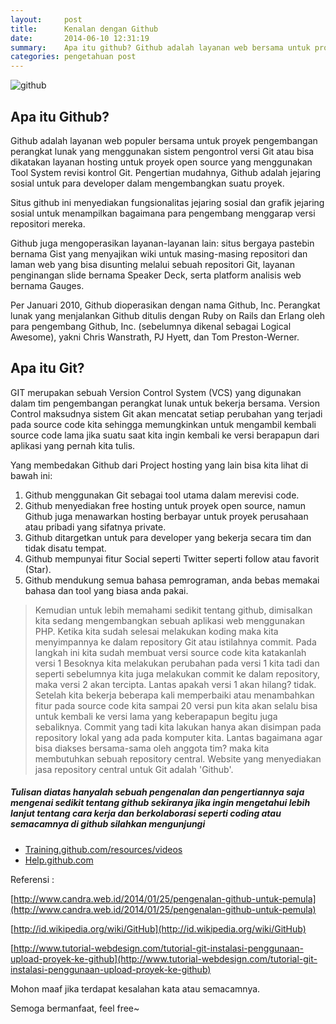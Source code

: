 ```yaml
---
layout:     post
title:      Kenalan dengan Github
date:       2014-06-10 12:31:19
summary:    Apa itu github? Github adalah layanan web bersama untuk proyek pengembangan perangkat lunak yang menggunakan sistem pengontrol versi Git atau bisa dikatakan layanan hosting untuk proyek open source yang menggunakan Tool  System revisi kontrol Git.
categories: pengetahuan post
---
```


![github](https://octodex.github.com/images/octobiwan.jpg)

## Apa itu Github?

<span class="blue">Github</span> adalah layanan web populer bersama untuk proyek pengembangan perangkat lunak yang menggunakan sistem pengontrol versi Git atau bisa dikatakan layanan hosting untuk proyek open source yang menggunakan Tool System revisi kontrol Git. Pengertian mudahnya, <span class="bg-mid-gray white">Github adalah jejaring sosial untuk para developer dalam mengembangkan suatu proyek.</span>

Situs github ini menyediakan fungsionalitas jejaring sosial dan grafik jejaring sosial untuk menampilkan bagaimana para pengembang menggarap versi repositori mereka.

Github juga mengoperasikan layanan-layanan lain: situs bergaya pastebin bernama Gist yang menyajikan wiki untuk masing-masing repositori dan laman web yang bisa disunting melalui sebuah repositori Git, layanan penginangan slide bernama Speaker Deck, serta platform analisis web bernama Gauges.

Per Januari 2010, Github dioperasikan dengan nama Github, Inc. 
Perangkat lunak yang menjalankan Github ditulis dengan Ruby on Rails dan Erlang oleh para pengembang Github, Inc. (sebelumnya dikenal sebagai Logical Awesome), yakni <span class="bg-orange white">Chris Wanstrath, PJ Hyett, dan Tom Preston-Werner.</span>

## Apa itu Git?

<span class="blue">GIT</span> merupakan sebuah Version Control System (VCS) yang digunakan dalam tim pengembangan perangkat lunak untuk bekerja bersama. Version Control maksudnya sistem Git akan mencatat setiap perubahan yang terjadi pada source code kita sehingga memungkinkan untuk mengambil kembali source code lama jika suatu saat kita ingin kembali ke versi berapapun dari aplikasi yang pernah kita tulis.

Yang membedakan Github dari Project hosting yang lain bisa kita lihat di bawah ini:

1. Github menggunakan Git sebagai tool utama dalam merevisi code.
2. Github menyediakan free hosting untuk proyek open source, namun Github juga menawarkan hosting berbayar untuk proyek perusahaan atau pribadi yang sifatnya private.
3. Github ditargetkan untuk para developer yang bekerja secara tim dan tidak disatu tempat.
4. Github mempunyai fitur Social seperti  Twitter seperti follow atau favorit (Star).
5. Github mendukung semua bahasa pemrograman, anda bebas memakai bahasa dan tool yang biasa anda pakai.

> Kemudian untuk lebih memahami sedikit tentang github, dimisalkan kita sedang mengembangkan sebuah aplikasi web menggunakan PHP. Ketika kita sudah selesai melakukan koding maka kita menyimpannya ke dalam repository Git atau istilahnya commit. Pada langkah ini kita sudah membuat versi source code kita katakanlah versi 1 Besoknya kita melakukan perubahan pada versi 1 kita tadi dan seperti sebelumnya kita juga melakukan commit ke dalam repository, maka versi 2 akan tercipta. Lantas apakah versi 1 akan hilang? tidak. Setelah kita bekerja beberapa kali memperbaiki atau menambahkan fitur pada source code kita sampai 20 versi pun kita akan selalu bisa untuk kembali ke versi lama yang keberapapun begitu juga sebaliknya. 
Commit yang tadi kita lakukan hanya akan disimpan pada repository lokal yang ada pada komputer kita. Lantas bagaimana agar bisa diakses bersama-sama oleh anggota tim? maka kita membutuhkan sebuah repository central. Website yang menyediakan jasa repository central untuk Git adalah 'Github'. 

##### Tulisan diatas hanyalah sebuah pengenalan dan pengertiannya saja mengenai sedikit tentang github sekiranya jika ingin mengetahui lebih lanjut tentang cara kerja dan berkolaborasi seperti coding atau semacamnya di github silahkan mengunjungi 

* [Training.github.com/resources/videos](https://training.github.com/resources/videos/) 
* [Help.github.com](https://help.github.com/)

Referensi :

[http://www.candra.web.id/2014/01/25/pengenalan-github-untuk-pemula](http://www.candra.web.id/2014/01/25/pengenalan-github-untuk-pemula)

[http://id.wikipedia.org/wiki/GitHub](http://id.wikipedia.org/wiki/GitHub)

[http://www.tutorial-webdesign.com/tutorial-git-instalasi-penggunaan-upload-proyek-ke-github](http://www.tutorial-webdesign.com/tutorial-git-instalasi-penggunaan-upload-proyek-ke-github)

Mohon maaf jika terdapat kesalahan kata atau semacamnya.

Semoga bermanfaat, feel free~

